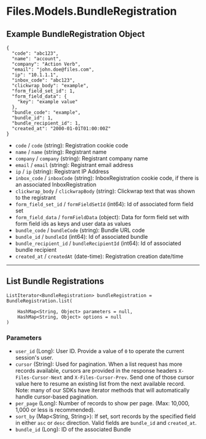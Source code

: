 # Files.Models.BundleRegistration

## Example BundleRegistration Object

```
{
  "code": "abc123",
  "name": "account",
  "company": "Action Verb",
  "email": "john.doe@files.com",
  "ip": "10.1.1.1",
  "inbox_code": "abc123",
  "clickwrap_body": "example",
  "form_field_set_id": 1,
  "form_field_data": {
    "key": "example value"
  },
  "bundle_code": "example",
  "bundle_id": 1,
  "bundle_recipient_id": 1,
  "created_at": "2000-01-01T01:00:00Z"
}
```

* `code` / `code`  (string): Registration cookie code
* `name` / `name`  (string): Registrant name
* `company` / `company`  (string): Registrant company name
* `email` / `email`  (string): Registrant email address
* `ip` / `ip`  (string): Registrant IP Address
* `inbox_code` / `inboxCode`  (string): InboxRegistration cookie code, if there is an associated InboxRegistration
* `clickwrap_body` / `clickwrapBody`  (string): Clickwrap text that was shown to the registrant
* `form_field_set_id` / `formFieldSetId`  (int64): Id of associated form field set
* `form_field_data` / `formFieldData`  (object): Data for form field set with form field ids as keys and user data as values
* `bundle_code` / `bundleCode`  (string): Bundle URL code
* `bundle_id` / `bundleId`  (int64): Id of associated bundle
* `bundle_recipient_id` / `bundleRecipientId`  (int64): Id of associated bundle recipient
* `created_at` / `createdAt`  (date-time): Registration creation date/time


---

## List Bundle Registrations

```
ListIterator<BundleRegistration> bundleRegistration = BundleRegistration.list(
    
    HashMap<String, Object> parameters = null,
    HashMap<String, Object> options = null
)
```

### Parameters

* `user_id` (Long): User ID.  Provide a value of `0` to operate the current session's user.
* `cursor` (String): Used for pagination.  When a list request has more records available, cursors are provided in the response headers `X-Files-Cursor-Next` and `X-Files-Cursor-Prev`.  Send one of those cursor value here to resume an existing list from the next available record.  Note: many of our SDKs have iterator methods that will automatically handle cursor-based pagination.
* `per_page` (Long): Number of records to show per page.  (Max: 10,000, 1,000 or less is recommended).
* `sort_by` (Map<String, String>): If set, sort records by the specified field in either `asc` or `desc` direction. Valid fields are `bundle_id` and `created_at`.
* `bundle_id` (Long): ID of the associated Bundle
